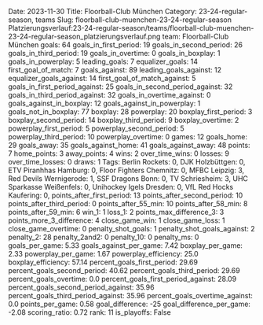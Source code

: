 Date: 2023-11-30
Title: Floorball-Club München
Category: 23-24-regular-season, teams
Slug: floorball-club-muenchen-23-24-regular-season
Platzierungsverlauf:23-24-regular-season/teams/floorball-club-muenchen-23-24-regular-season_platzierungsverlauf.png
team: Floorball-Club München
goals: 64
goals_in_first_period: 19
goals_in_second_period: 26
goals_in_third_period: 19
goals_in_overtime: 0
goals_in_boxplay: 1
goals_in_powerplay: 5
leading_goals: 7
equalizer_goals: 14
first_goal_of_match: 7
goals_against: 89
leading_goals_against: 12
equalizer_goals_against: 14
first_goal_of_match_against: 5
goals_in_first_period_against: 25
goals_in_second_period_against: 32
goals_in_third_period_against: 32
goals_in_overtime_against: 0
goals_against_in_boxplay: 12
goals_against_in_powerplay: 1
goals_not_in_boxplay: 77
boxplay: 28
powerplay: 20
boxplay_first_period: 3
boxplay_second_period: 14
boxplay_third_period: 9
boxplay_overtime: 2
powerplay_first_period: 5
powerplay_second_period: 5
powerplay_third_period: 10
powerplay_overtime: 0
games: 12
goals_home: 29
goals_away: 35
goals_against_home: 41
goals_against_away: 48
points: 7
home_points: 3
away_points: 4
wins: 2
over_time_wins: 0
losses: 9
over_time_losses: 0
draws: 1
Tags:  Berlin Rockets: 0,  DJK Holzbüttgen: 0,  ETV Piranhhas Hamburg: 0,  Floor Fighters Chemnitz: 0,  MFBC Leipzig: 3,  Red Devils Wernigerode: 1,  SSF Dragons Bonn: 0,  TV Schriesheim: 3,  UHC Sparkasse Weißenfels: 0,  Unihockey Igels Dresden: 0,  VfL Red Hocks Kaufering: 0,
points_after_first_period: 13
points_after_second_period: 10
points_after_third_period: 0
points_after_55_min: 10
points_after_58_min: 8
points_after_59_min: 6
win_1: 1
loss_1: 2
points_max_difference_3: 3
points_more_3_difference: 4
close_game_win: 1
close_game_loss: 1
close_game_overtime: 0
penalty_shot_goals: 1
penalty_shot_goals_against: 2
penalty_2: 28
penalty_2and2: 0
penalty_10: 0
penalty_ms: 0
goals_per_game: 5.33
goals_against_per_game: 7.42
boxplay_per_game: 2.33
powerplay_per_game: 1.67
powerplay_efficiency: 25.0
boxplay_efficiency: 57.14
percent_goals_first_period: 29.69
percent_goals_second_period: 40.62
percent_goals_third_period: 29.69
percent_goals_overtime: 0.0
percent_goals_first_period_against: 28.09
percent_goals_second_period_against: 35.96
percent_goals_third_period_against: 35.96
percent_goals_overtime_against: 0.0
points_per_game: 0.58
goal_difference: -25
goal_difference_per_game: -2.08
scoring_ratio: 0.72
rank: 11
is_playoffs: False
